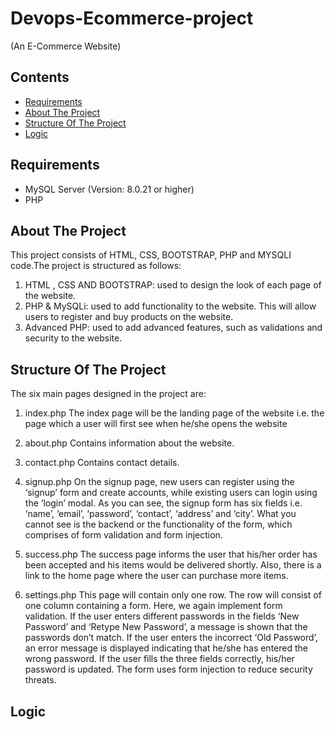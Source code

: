 # Devops-Ecommerce-project
(An E-Commerce Website)

## Contents
* [Requirements](#requirements)
* [About The Project](#about-the-project)
* [Structure Of The Project](#structure-of-the-project)
* [Logic](#logic) 

## Requirements
* MySQL Server (Version: 8.0.21 or higher)
* PHP

## About The Project
This project consists of HTML, CSS, BOOTSTRAP, PHP and MYSQLI code.The project is structured as follows:
1) HTML , CSS AND BOOTSTRAP: used to design the look of each page of the website.
2) PHP & MySQLi: used to add functionality to the website. This will allow users to register and buy products on the website.
3) Advanced PHP: used to add advanced features, such as validations and security to the website.

## Structure Of The Project
The six main pages designed in the project are:
1. index.php
The index page will be the landing page of the website i.e. the page which a user will first see when he/she opens
the website

2. about.php
Contains information about the website.

3. contact.php
Contains contact details.

4. signup.php
On the signup page, new users can register using the ‘signup’ form and create accounts, while existing users can login using the ‘login’ modal. As you can see, the signup form has six fields i.e. ‘name’, ‘email’, ‘password’, ‘contact’, ‘address’ and ‘city’. What you cannot see is the backend or the functionality of the form, which comprises of form validation and form injection.

5. success.php
The success page informs the user that his/her order has been accepted and his items would be delivered shortly. Also, there is a link to the home page where the user can purchase more items.

6. settings.php
This page will contain only one row. The row will consist of one column containing a form. Here, we again implement form validation. If the user enters different passwords in the fields ‘New Password’ and ‘Retype New Password’, a message is shown that the passwords don’t match. If the user enters the incorrect ‘Old
Password’, an error message is displayed indicating that he/she has entered the wrong password. If the user fills the three fields correctly, his/her password is updated. The form uses form injection to reduce security threats.

## Logic
